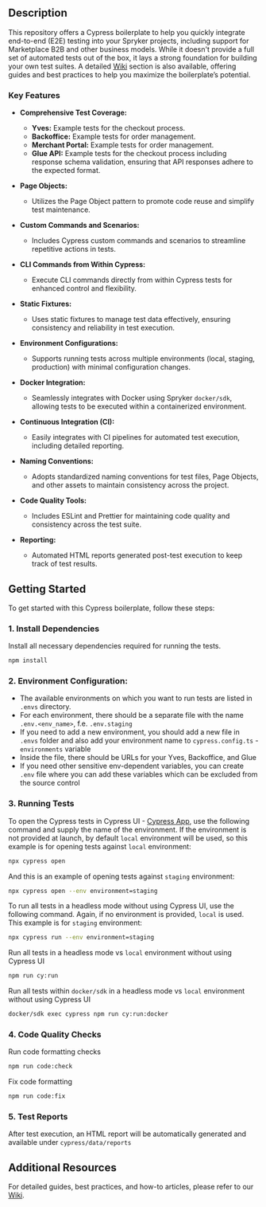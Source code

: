 ## Description

This repository offers a Cypress boilerplate to help you quickly integrate end-to-end (E2E) testing into your Spryker projects, including support for Marketplace B2B and other business models. While it doesn't provide a full set of automated tests out of the box, it lays a strong foundation for building your own test suites. A detailed [Wiki](https://github.com/spryker-projects/cypress-boilerplate/wiki) section is also available, offering guides and best practices to help you maximize the boilerplate’s potential.

### Key Features

- **Comprehensive Test Coverage:**

  - **Yves:** Example tests for the checkout process.
  - **Backoffice:** Example tests for order management.
  - **Merchant Portal:** Example tests for order management.
  - **Glue API:** Example tests for the checkout process including response schema validation, ensuring that API responses adhere to the expected format.

- **Page Objects:**

  - Utilizes the Page Object pattern to promote code reuse and simplify test maintenance.

- **Custom Commands and Scenarios:**

  - Includes Cypress custom commands and scenarios to streamline repetitive actions in tests.

- **CLI Commands from Within Cypress:**

  - Execute CLI commands directly from within Cypress tests for enhanced control and flexibility.

- **Static Fixtures:**

  - Uses static fixtures to manage test data effectively, ensuring consistency and reliability in test execution.

- **Environment Configurations:**

  - Supports running tests across multiple environments (local, staging, production) with minimal configuration changes.

- **Docker Integration:**

  - Seamlessly integrates with Docker using Spryker `docker/sdk`, allowing tests to be executed within a containerized environment.

- **Continuous Integration (CI):**

  - Easily integrates with CI pipelines for automated test execution, including detailed reporting.

- **Naming Conventions:**

  - Adopts standardized naming conventions for test files, Page Objects, and other assets to maintain consistency across the project.

- **Code Quality Tools:**

  - Includes ESLint and Prettier for maintaining code quality and consistency across the test suite.

- **Reporting:**
  - Automated HTML reports generated post-test execution to keep track of test results.

## Getting Started

To get started with this Cypress boilerplate, follow these steps:

### 1. Install Dependencies

Install all necessary dependencies required for running the tests.

```bash
npm install
```

### 2. Environment Configuration:

- The available environments on which you want to run tests are listed in `.envs` directory.
- For each environment, there should be a separate file with the name `.env.<env_name>`, f.e. `.env.staging`
- If you need to add a new environment, you should add a new file in `.envs` folder and also add your environment name to `cypress.config.ts` - `environments` variable
- Inside the file, there should be URLs for your Yves, Backoffice, and Glue
- If you need other sensitive env-dependent variables, you can create `.env` file where you can add these variables which can be excluded from the source control

### 3. Running Tests

To open the Cypress tests in Cypress UI - [Cypress App](https://docs.cypress.io/guides/core-concepts/cypress-app), use the following command and supply the name of the environment.
If the environment is not provided at launch, by default `local` environment will be used, so this example is for opening tests against `local` environment:

```bash
npx cypress open
```

And this is an example of opening tests against `staging` environment:

```bash
npx cypress open --env environment=staging
```

To run all tests in a headless mode without using Cypress UI, use the following command. Again, if no environment is provided, `local` is used.
This example is for `staging` environment:

```bash
npx cypress run --env environment=staging
```

Run all tests in a headless mode vs `local` environment without using Cypress UI

```bash
npm run cy:run
```

Run all tests within `docker/sdk` in a headless mode vs `local` environment without using Cypress UI

```bash
docker/sdk exec cypress npm run cy:run:docker
```

### 4. Code Quality Checks

Run code formatting checks

```bash
npm run code:check
```

Fix code formatting

```bash
npm run code:fix
```

### 5. Test Reports

After test execution, an HTML report will be automatically generated and available under `cypress/data/reports`

## Additional Resources

For detailed guides, best practices, and how-to articles, please refer to our [Wiki](https://github.com/spryker-projects/cypress-boilerplate/wiki).
